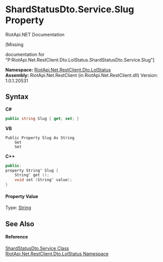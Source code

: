 # ShardStatusDto.Service.Slug Property 
RiotApi.NET Documentation 

\[Missing <summary> documentation for "P:RiotApi.Net.RestClient.Dto.LolStatus.ShardStatusDto.Service.Slug"\]

**Namespace:**&nbsp;<a href="66f53e8a-3927-5030-7a13-b2f33de3f826">RiotApi.Net.RestClient.Dto.LolStatus</a><br />**Assembly:**&nbsp;RiotApi.Net.RestClient (in RiotApi.Net.RestClient.dll) Version: 1.0.1.20531

## Syntax

**C#**<br />
``` C#
public string Slug { get; set; }
```

**VB**<br />
``` VB
Public Property Slug As String
	Get
	Set
```

**C++**<br />
``` C++
public:
property String^ Slug {
	String^ get ();
	void set (String^ value);
}
```


#### Property Value
Type: <a href="http://msdn2.microsoft.com/en-us/library/s1wwdcbf" target="_blank">String</a>

## See Also


#### Reference
<a href="e289d856-723b-8cee-2da3-c27d68f1b292">ShardStatusDto.Service Class</a><br /><a href="66f53e8a-3927-5030-7a13-b2f33de3f826">RiotApi.Net.RestClient.Dto.LolStatus Namespace</a><br />